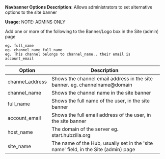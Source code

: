 **Navbanner Options Description:**
    Allows administrators to set alternative options to the site banner

**Usage:** NOTE: ADMINS ONLY

Add one or more of the following to the Banner/Logo box in the Site (admin) page

    eg. full_name
    eg. channel_name full_name
    eg. This channel belongs to channel_name.. their email is account_email


| Option | Description |
| ------ | ------ |
| channel_address | Shows the channel email address in the site banner. eg. channelname@domain |
| channel_name | Shows the channel name in the site banner |
| full_name | Shows the full name of the user, in the site banner |
| account_email | Shows the full email address of the user, in the site banner |
| host_name | The domain of the server eg. start.hubzilla.org |
| site_name | The name of the Hub, usually set in the 'site name' field, in the Site (admin) page |
